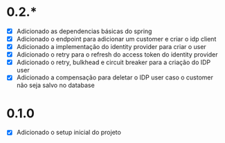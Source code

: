 # 0.2.*
- [X] Adicionado as dependencias básicas do spring
- [X] Adicionado o endpoint para adicionar um customer e criar o idp client
- [X] Adicionado a implementação do identity provider para criar o user
- [X] Adicionado o retry para o refresh do access token do identity provider
- [X] Adicionado o retry, bulkhead e circuit breaker para a criação do IDP user
- [x] Adicionado a compensação para deletar o IDP user caso o customer não seja salvo no database

# 0.1.0
- [X] Adicionado o setup inicial do projeto
